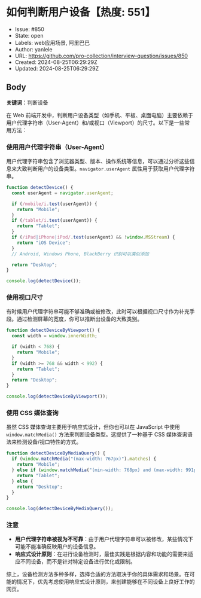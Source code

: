 # 如何判断用户设备【热度: 551】

- Issue: #850
- State: open
- Labels: web应用场景, 阿里巴巴
- Author: yanlele
- URL: https://github.com/pro-collection/interview-question/issues/850
- Created: 2024-08-25T06:29:29Z
- Updated: 2024-08-25T06:29:29Z

## Body

**关键词**：判断设备

在 Web 前端开发中，判断用户设备类型（如手机、平板、桌面电脑）主要依赖于用户代理字符串（User-Agent）和/或视口（Viewport）的尺寸。以下是一些常用方法：

### 使用用户代理字符串（User-Agent）

用户代理字符串包含了浏览器类型、版本、操作系统等信息，可以通过分析这些信息来大致判断用户的设备类型。`navigator.userAgent` 属性用于获取用户代理字符串。

```javascript
function detectDevice() {
  const userAgent = navigator.userAgent;

  if (/mobile/i.test(userAgent)) {
    return "Mobile";
  }
  if (/tablet/i.test(userAgent)) {
    return "Tablet";
  }
  if (/iPad|iPhone|iPod/.test(userAgent) && !window.MSStream) {
    return "iOS Device";
  }
  // Android, Windows Phone, BlackBerry 识别可以类似添加

  return "Desktop";
}

console.log(detectDevice());
```

### 使用视口尺寸

有时候用户代理字符串可能不够准确或被修改，此时可以根据视口尺寸作为补充手段。通过检测屏幕的宽度，你可以推断出设备的大致类别。

```javascript
function detectDeviceByViewport() {
  const width = window.innerWidth;

  if (width < 768) {
    return "Mobile";
  }
  if (width >= 768 && width < 992) {
    return "Tablet";
  }
  return "Desktop";
}

console.log(detectDeviceByViewport());
```

### 使用 CSS 媒体查询

虽然 CSS 媒体查询主要用于响应式设计，但你也可以在 JavaScript 中使用 `window.matchMedia()` 方法来判断设备类型。这提供了一种基于 CSS 媒体查询语法来检测设备/视口特性的方式。

```javascript
function detectDeviceByMediaQuery() {
  if (window.matchMedia("(max-width: 767px)").matches) {
    return "Mobile";
  } else if (window.matchMedia("(min-width: 768px) and (max-width: 991px)").matches) {
    return "Tablet";
  } else {
    return "Desktop";
  }
}

console.log(detectDeviceByMediaQuery());
```

### 注意

- **用户代理字符串被视为不可靠**：由于用户代理字符串可以被修改，某些情况下可能不能准确反映用户的设备信息。
- **响应式设计原则**：在进行设备检测时，最佳实践是根据内容和功能的需要来适应不同设备，而不是针对特定设备进行优化或限制。

综上，设备检测方法多种多样，选择合适的方法取决于你的具体需求和场景。在可能的情况下，优先考虑使用响应式设计原则，来创建能够在不同设备上良好工作的网页。

